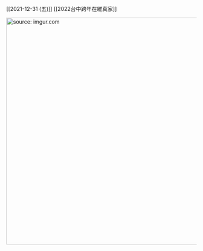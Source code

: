 
[[2021-12-31 (五)]] [[2022台中跨年在維真家]]

<a href="https://imgur.com/2GMt3EX"><img src="https://i.imgur.com/2GMt3EX.jpg" title="source: imgur.com" width="600px" /></a>
